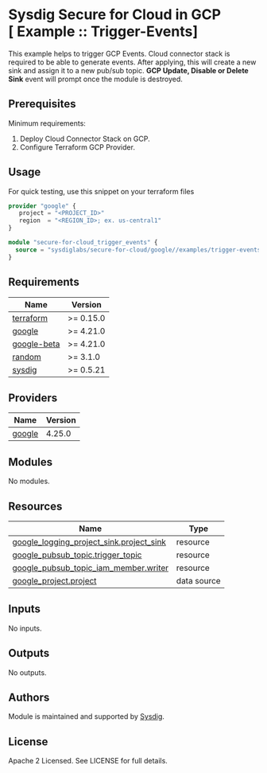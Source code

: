 # Sysdig Secure for Cloud in GCP<br/>[ Example :: Trigger-Events]
This example helps to trigger GCP Events. Cloud connector stack is required to be able to generate events.
After applying, this will create a new sink and assign it to a new pub/sub topic. **GCP Update, Disable or Delete Sink** event will prompt once the module is destroyed.

## Prerequisites

Minimum requirements:
1. Deploy Cloud Connector Stack on GCP.
2. Configure Terraform GCP Provider.

## Usage

For quick testing, use this snippet on your terraform files

```terraform
provider "google" {
   project = "<PROJECT_ID>"
   region  = "<REGION_ID>; ex. us-central1"
}

module "secure-for-cloud_trigger_events" {
  source = "sysdiglabs/secure-for-cloud/google//examples/trigger-events"
}
```

<!-- BEGINNING OF PRE-COMMIT-TERRAFORM DOCS HOOK -->
## Requirements

| Name | Version |
|------|---------|
| <a name="requirement_terraform"></a> [terraform](#requirement\_terraform) | >= 0.15.0 |
| <a name="requirement_google"></a> [google](#requirement\_google) | >= 4.21.0 |
| <a name="requirement_google-beta"></a> [google-beta](#requirement\_google-beta) | >= 4.21.0 |
| <a name="requirement_random"></a> [random](#requirement\_random) | >= 3.1.0 |
| <a name="requirement_sysdig"></a> [sysdig](#requirement\_sysdig) | >= 0.5.21 |

## Providers

| Name | Version |
|------|---------|
| <a name="provider_google"></a> [google](#provider\_google) | 4.25.0 |

## Modules

No modules.

## Resources

| Name | Type |
|------|------|
| [google_logging_project_sink.project_sink](https://registry.terraform.io/providers/hashicorp/google/latest/docs/resources/logging_project_sink) | resource |
| [google_pubsub_topic.trigger_topic](https://registry.terraform.io/providers/hashicorp/google/latest/docs/resources/pubsub_topic) | resource |
| [google_pubsub_topic_iam_member.writer](https://registry.terraform.io/providers/hashicorp/google/latest/docs/resources/pubsub_topic_iam_member) | resource |
| [google_project.project](https://registry.terraform.io/providers/hashicorp/google/latest/docs/data-sources/project) | data source |

## Inputs

No inputs.

## Outputs

No outputs.
<!-- END OF PRE-COMMIT-TERRAFORM DOCS HOOK -->

## Authors

Module is maintained and supported by [Sysdig](https://github.com/sysdiglabs/terraform-google-secure-for-cloud).

## License

Apache 2 Licensed. See LICENSE for full details.
